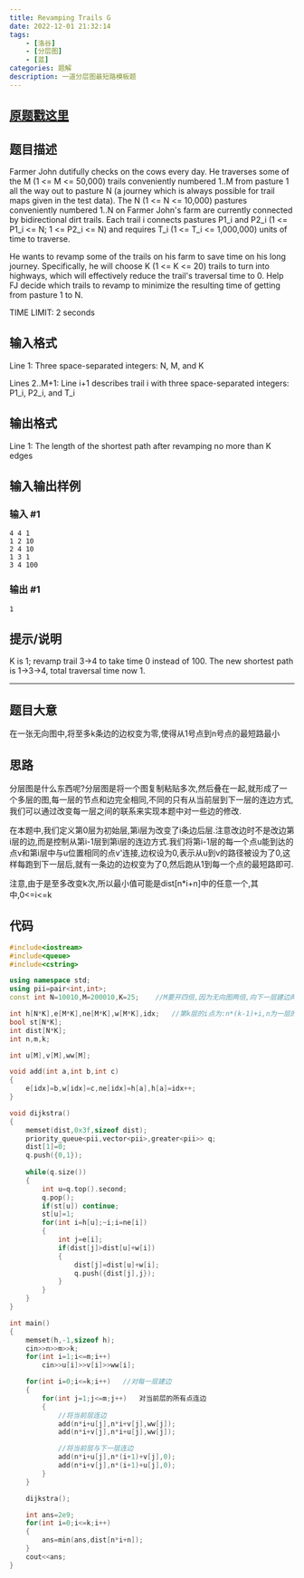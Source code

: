 ```yaml
---
title: Revamping Trails G
date: 2022-12-01 21:32:14
tags:
	- [洛谷]
	- [分层图]
	- [蓝]
categories: 题解
description: 一道分层图最短路模板题
---
```


## [原题戳这里](https://www.luogu.com.cn/problem/P2939)

## 题目描述

Farmer John dutifully checks on the cows every day. He traverses some of the M (1 <= M <= 50,000) trails conveniently numbered 1..M from pasture 1 all the way out to pasture N (a journey which is always possible for trail maps given in the test data). The N (1 <= N <= 10,000) pastures conveniently numbered 1..N on Farmer John's farm are currently connected by bidirectional dirt trails. Each trail i connects pastures P1_i and P2_i (1 <= P1_i <= N; 1 <= P2_i <= N) and requires T_i (1 <= T_i <= 1,000,000) units of time to traverse.

He wants to revamp some of the trails on his farm to save time on his long journey. Specifically, he will choose K (1 <= K <= 20) trails to turn into highways, which will effectively reduce the trail's traversal time to 0. Help FJ decide which trails to revamp to minimize the resulting time of getting from pasture 1 to N.

TIME LIMIT: 2 seconds

## 输入格式

Line 1: Three space-separated integers: N, M, and K

Lines 2..M+1: Line i+1 describes trail i with three space-separated integers: P1_i, P2_i, and T_i

## 输出格式

Line 1: The length of the shortest path after revamping no more than K edges

## 输入输出样例

### 输入 #1
```
4 4 1 
1 2 10 
2 4 10 
1 3 1 
3 4 100 
```

### 输出 #1
```
1 
```

## 提示/说明

K is 1; revamp trail 3->4 to take time 0 instead of 100. The new shortest path is 1->3->4, total traversal time now 1.

---

## 题目大意

在一张无向图中,将至多k条边的边权变为零,使得从1号点到n号点的最短路最小

## 思路

分层图是什么东西呢?分层图是将一个图复制粘贴多次,然后叠在一起,就形成了一个多层的图,每一层的节点和边完全相同,不同的只有从当前层到下一层的连边方式,我们可以通过改变每一层之间的联系来实现本题中对一些边的修改.

在本题中,我们定义第0层为初始层,第i层为改变了i条边后层.注意改边时不是改边第i层的边,而是控制从第i-1层到第i层的连边方式.我们将第i-1层的每一个点u能到达的点v和第i层中与u位置相同的点v'连接,边权设为0,表示从u到v的路径被设为了0,这样每跑到下一层后,就有一条边的边权变为了0,然后跑从1到每一个点的最短路即可.

注意,由于是至多改变k次,所以最小值可能是dist[n*i+n]中的任意一个,其中,0<=i<=k


## 代码
```cpp
#include<iostream>
#include<queue>
#include<cstring>

using namespace std;
using pii=pair<int,int>;
const int N=10010,M=200010,K=25;    //M要开四倍,因为无向图两倍,向下一层建边两倍

int h[N*K],e[M*K],ne[M*K],w[M*K],idx;   //第k层的i点为:n*(k-1)+i,n为一层的点数
bool st[N*K];
int dist[N*K];
int n,m,k;

int u[M],v[M],ww[M];

void add(int a,int b,int c)
{
	e[idx]=b,w[idx]=c,ne[idx]=h[a],h[a]=idx++;
}

void dijkstra()
{
	memset(dist,0x3f,sizeof dist);
	priority_queue<pii,vector<pii>,greater<pii>> q;
	dist[1]=0;
	q.push({0,1});
	
	while(q.size())
	{
		int u=q.top().second;
		q.pop();
		if(st[u]) continue;
		st[u]=1;
		for(int i=h[u];~i;i=ne[i])
		{
			int j=e[i];
			if(dist[j]>dist[u]+w[i])
			{
				dist[j]=dist[u]+w[i];
				q.push({dist[j],j});
			}
		}
	}
}

int main()
{
	memset(h,-1,sizeof h);
	cin>>n>>m>>k;
	for(int i=1;i<=m;i++)
		cin>>u[i]>>v[i]>>ww[i];

	for(int i=0;i<=k;i++)   //对每一层建边
	{
		for(int j=1;j<=m;j++)   对当前层的所有点连边
		{
            //将当前层连边
			add(n*i+u[j],n*i+v[j],ww[j]);
			add(n*i+v[j],n*i+u[j],ww[j]);

            //将当前层与下一层连边
			add(n*i+u[j],n*(i+1)+v[j],0);
			add(n*i+v[j],n*(i+1)+u[j],0);
		}
	}

	dijkstra();

	int ans=2e9;
	for(int i=0;i<=k;i++)
	{
		ans=min(ans,dist[n*i+n]);
	}
	cout<<ans;
}
```